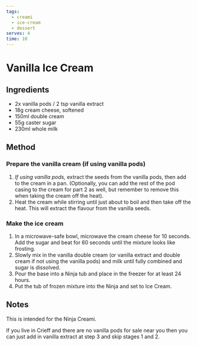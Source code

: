 ```yaml
---
tags:
  - creami
  - ice-cream
  - dessert
serves: 4
time: 10
---
```

# Vanilla Ice Cream
## Ingredients

- 2x vanilla pods / 2 tsp vanilla extract
- 18g cream cheese, softened
- 150ml double cream
- 55g caster sugar
- 230ml whole milk

## Method

### Prepare the vanilla cream (if using vanilla pods)

1. *If using vanilla pods,* extract the seeds from the vanilla pods, then add to the cream in a pan. (Optionally, you can add the rest of the pod casing to the cream for part 2 as well, but remember to remove this when taking the cream off the heat).
2. Heat the cream while stirring until just about to boil and then take off the heat. This will extract the flavour from the vanilla seeds.

### Make the ice cream

1. In a microwave-safe bowl, microwave the cream cheese for 10 seconds. Add the sugar and beat for 60 seconds until the mixture looks like frosting.
2. Slowly mix in the vanilla double cream (or vanilla extract and double cream if not using the vanilla pods) and milk until fully combined and sugar is dissolved.
3. Pour the base into a Ninja tub and place in the freezer for at least 24 hours.
4. Put the tub of frozen mixture into the Ninja and set to Ice Cream.

## Notes

This is intended for the Ninja Creami.

If you live in Crieff and there are no vanilla pods for sale near you then you can just add in vanilla extract at step 3 and skip stages 1 and 2.